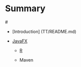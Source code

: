 # Summary

\#

* \[Introduction\] \(TT/README.md\)

* [JavaFX](javafx.md)

  * [R](https://www.gitbook.com/book/mj0098/tt/edit#)

  * Maven





